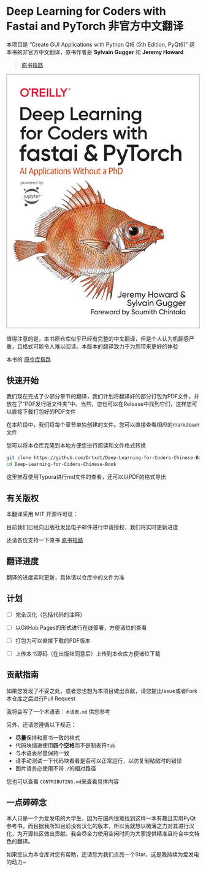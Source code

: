 # Deep Learning for Coders with Fastai and PyTorch 非官方中文翻译

本项目是 “Create GUI Applications with Python  Qt6 (5th Edition, PyQt6)” 这本书的非官方中文翻译，原书作者是 **Sylvain Gugger** 和 **Jeremy Howard**  

> [原书指路](https://oreil.ly/deep-learning-for-coders)

![cover](img/cover.png)

值得注意的是，本书原仓库似乎已经有完整的中文翻译，但是个人认为机翻感严重，且格式可能令人难以阅读。本版本的翻译致力于为您带来更好的体验

本书的 [原仓库指路](https://github.com/fastai/fastbook)

## 快速开始

我们现在完成了少部分章节的翻译，我们计划将翻译好的部分打包为PDF文件，并放在了“PDF发行版文件夹”中。当然，您也可以在Release中找到它们，这样您可以直接下载打包好的PDF文件

在本阶段中，我们将每个章节单独创建的文件。您可以直接查看相应的markdown文件

您可以将本仓库克隆到本地方便您进行阅读和文件格式转换

```bash
git clone https://github.com/Drtxdt/Deep-Learning-for-Coders-Chinese-Book.git
cd Deep-Learning-for-Coders-Chinese-Book
```

这里推荐使用Typora进行md文件的查看，还可以以PDF的格式导出

## 有关版权

本翻译采用 MIT 开源许可证：

目前我们已经向出版社发出电子邮件进行申请授权，我们将实时更新进度

还请各位支持一下原书 [原书指路](https://oreil.ly/deep-learning-for-coders)

## 翻译进度

翻译的进度实时更新，具体请以仓库中的文件为准

##  计划

- [ ] 完全汉化（包括代码的注释）

- [ ] 以GitHub Pages的形式进行在线部署，方便诸位的查看

- [ ] 打包为可以直接下载的PDF版本

- [ ] 上传本书源码（在出版社同意后）上传到本仓库方便诸位下载

## 贡献指南

如果您发现了不妥之处，或者您也想为本项目做出贡献，请您提出Issue或者Fork本仓库之后进行Pull Request

我将会写了一个术语表：`术语表.md` 供您参考

另外，还请您遵循以下规范：

- **尽量**保持和原书一致的格式
- 代码块缩进使用**四个空格**而不是制表符`Tab`
- 与术语表尽量保持一致
- 请手动测试一下代码块看看是否可以正常运行，以防复制粘贴时的错误
- 图片请务必使用不带`./`的相对路径

您也可以查看 `CONTRIBUTING.md`来查看具体内容

## 一点碎碎念

本人只是一个为爱发电的大学生，因为在国内很难找到这样一本有趣且实用PyQt参考书，而且据我所知目前没有汉化的版本，所以我就想以微薄之力对其进行汉化，为开源社区做出贡献。我会尽全力使用空闲时间为大家提供精准且符合中文特色的翻译。

如果您认为本仓库对您有帮助，还请您为我们点亮一个Star，这是我持续为爱发电的动力~





